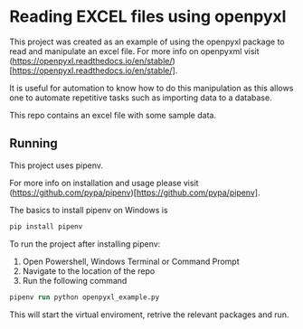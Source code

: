 # Reading EXCEL files using openpyxl

This project was created as an example of using the openpyxl package to read and manipulate an excel file. For more info on openpyxml visit (https://openpyxl.readthedocs.io/en/stable/)[https://openpyxl.readthedocs.io/en/stable/].

It is useful for automation to know how to do this manipulation as this allows one to automate repetitive tasks such as importing data to a database.

This repo contains an excel file with some sample data.

## Running

This project uses pipenv.

For more info on installation and usage please visit (https://github.com/pypa/pipenv)[https://github.com/pypa/pipenv].

The basics to install pipenv on Windows is

```ps
pip install pipenv
```

To run the project after installing pipenv:

1.  Open Powershell, Windows Terminal or Command Prompt
2.  Navigate to the location of the repo
3.  Run the following command

```ps
pipenv run python openpyxl_example.py
```

This will start the virtual enviroment, retrive the relevant packages and run.
